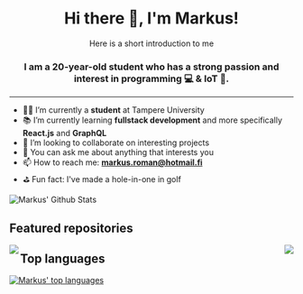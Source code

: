 <p align="center">
 <h1 align="center">Hi there 👋, I'm Markus!</h1>
 <p align="center">Here is a short introduction to me</p>
</p>
<p align="center">
 <h3 align="center">I am a 20-year-old student who has a strong passion and interest in programming 💻 & IoT 📱.</h3>
</p>

---

- 👨‍🎓 I’m currently a **student** at Tampere University
- 📚 I’m currently learning **fullstack development** and more specifically **React.js** and **GraphQL**
- 👬 I’m looking to collaborate on interesting projects
- 💬 You can ask me about anything that interests you
- 📫 How to reach me: **markus.roman@hotmail.fi**
- ⛳️ Fun fact: I've made a hole-in-one in golf

![Markus' Github Stats](https://github-readme-stats.vercel.app/api/?username=markusroman&show_icons=true&title_color=fff&icon_color=24a4ff&text_color=9f9f9f&bg_color=151515)

## Featured repositories

<a href="https://github.com/JonesTPG/fullstack-theme-base">
  <img align="left" src="https://github-readme-stats.vercel.app/api/pin/?username=JonesTPG&repo=fullstack-theme-base" />
</a>
<a href="https://github.com/markusroman/Ohjelmointi2">
  <img align="right" src="https://github-readme-stats.vercel.app/api/pin?username=markusroman&repo=Ohjelmointi2&title_color=fff&icon_color=24a4ff&text_color=9f9f9f&bg_color=151515" />
</a>

## Top languages

[![Markus' top languages](https://github-readme-stats.vercel.app/api/top-langs/?username=markusroman)](https://github.com/markusroman)
